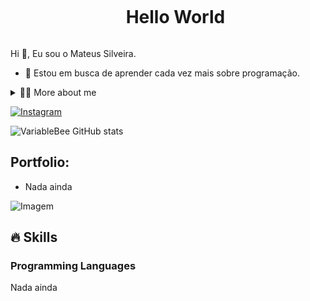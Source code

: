 <!--título-->
<div id="user-content-toc">
  <ul align="center">
    <summary><h1 style="display: inline-block">Hello World</h1></summary>
</div>

<!-- Presentation -->
<p>
  Hi 👋, Eu sou o Mateus Silveira.

  - 🔭 Estou em busca de aprender cada vez mais sobre programação.
</p>

<!-- Dropdown -->
<details>
  <summary>👨‍💻 More about me</summary>

  - 💬 Tenho 22 anos, sempre tive uma certa curiosidade pelo meio, mas só agora essa ideia vem amadureendo na minha mente.

  - ⚡ Gosto de ler, assistir e ir para academia, mas atualmente não faço nada disso. Espero mudar em breve. \o/
</details>

<!-- Links -->
[![Instagram](https://img.shields.io/badge/Instagram-E4405F?style=for-the-badge&logo=instagram&logoColor=white)](https://www.instagram.com/_.eumateus?igsh=cHBzdjJvbHRrNmVp)

<!--Estatísticas do Github-->
![VariableBee GitHub stats](https://github-readme-stats.vercel.app/api?username=devsilveira&show_icons=true&theme=gotham)


<!-- Portfolio -->
## Portfolio:
- Nada ainda

<!-- GIF -->
<p align="left">
  <img align="center" src="https://media.giphy.com/media/NnMH7LDpZTPZS/giphy.gif?cid=790b76119u7sa91gjrckcj4bmpl2jrwoyr2e1q888qocqehw&ep=v1_gifs_search&rid=giphy.gif&ct=g" alt="Imagem">
</p>

## 🔥 Skills
<!-- Skills: Programming Languages -->
  <div style="flex-basis: 48%;">
    <h3>Programming Languages</h3>
    Nada ainda

